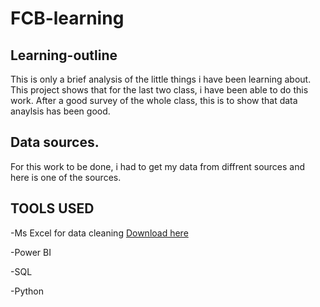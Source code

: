 # FCB-learning

## Learning-outline

This is only a brief analysis of the little things i have been learning about. This project shows that for the last two class, i have been able to do this work. After a good survey of the whole class, this is to show that data anaylsis has been good.

## Data sources.

For this work to be done, i had to get my data from diffrent sources and here is one of the sources. 

## TOOLS USED

-Ms Excel for data cleaning [Download here](https://microsoft.com)

-Power BI

-SQL

-Python
